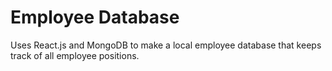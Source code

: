 # Employee Database
 Uses React.js and MongoDB to make a local employee database that keeps track of all employee positions.
